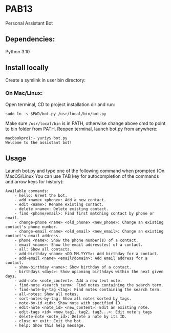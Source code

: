 # PAB13

Personal Assistant Bot

## Dependencies:

Python 3.10

## Install locally

Create a symlink in user bin directory:

### On Mac/Linux:

Open terminal, CD to project installation dir and run:

```
sudo ln -s $PWD/bot.py /usr/local/bin/bot.py
```

Make sure `/usr/local/bin` is in PATH, otherwise change above cmd to point to bin folder from PATH.
Reopen terminal, launch bot.py from anywhere:

```
macbookpro1:~ yuriy$ bot.py
Welcome to the assistant bot!
```

## Usage

Launch bot.py and type one of the following command when prompted (On MacOS/Linux You can use TAB key for autocompletion
of the commands and arrow keys for history):

```
Available commands:
    - hello: Greet the bot.
    - add <name> <phone>: Add a new contact.
    - edit <name>: Rename existing contact.
    - delete <name>: Delete existing contact.
    - find <phone/email>: Find first matching contact by phone or email.
    - change-phone <name> <old_phone> <new_phone>: Change an existing contact's phone number.
    - change-email <name> <old_email> <new_email>: Change an existing contact's email address.
    - phone <name>: Show the phone number(s) of a contact.
    - email <name>: Show the email address(es) of a contact.
    - all: Show all contacts.
    - add-birthday <name> <DD.MM.YYYY>: Add birthday for a contact.
    - add-email <name> <email@domain>: Add email address for a contact.
    - show-birthday <name>: Show birthday of a contact.
    - birthdays <days>: Show upcoming birthdays within the next given days.
    - add-note <note_content>: Add a new text note.
    - find-note <search_term>: Find notes containing the search term.
    - find-note-by-tag <tag>: Find notes containing the search term.
    - all-notes: Show all notes.
    - sort-notes-by-tag: Show all notes sorted by tags.
    - note-by-id <id>: Show note with specified ID.
    - edit-note <note_id> <new_content>: Edit an existing note.
    - edit-tags <id> <new_tag1, tag2, tag3...>: Edit note's tags
    - delete-note <note_id>: Delete a note by its ID.
    - close or exit: Exit the bot.
    - help: Show this help message.
```
